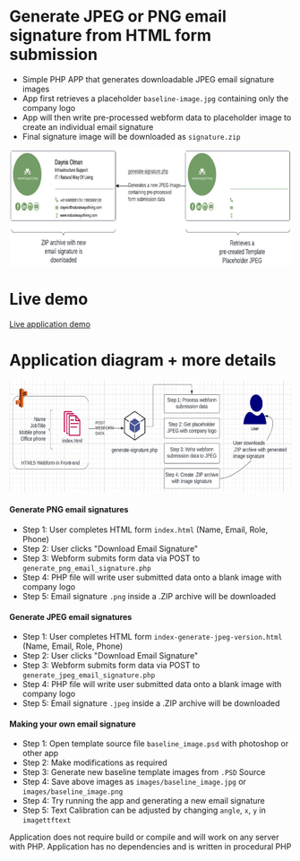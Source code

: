# Generate JPEG or PNG email signature from HTML form submission
- Simple PHP APP that generates downloadable JPEG email signature images 
- App first retrieves a placeholder `baseline-image.jpg` containing only the company logo
- App will then write pre-processed webform data to placeholder image to create an individual email signature
- Final signature image will be downloaded as `signature.zip` 

<img src="images/application-diagram-2.png?raw=true" width="756" height="209">

# Live demo
[Live application demo](https://emailsignature.naturalwayofliving.com/)

# Application diagram + more details
<img src="images/application-diagram.png?raw=true" width="650" height="200">

#### Generate PNG email signatures

- Step 1: User completes HTML form `index.html` (Name, Email, Role, Phone)
- Step 2: User clicks "Download Email Signature"
- Step 3: Webform submits form data via POST to `generate_png_email_signature.php`
- Step 4: PHP file will write user submitted data onto a blank image with company logo
- Step 5: Email signature `.png` inside a .ZIP archive will be downloaded

#### Generate JPEG email signatures

- Step 1: User completes HTML form `index-generate-jpeg-version.html` (Name, Email, Role, Phone)
- Step 2: User clicks "Download Email Signature"
- Step 3: Webform submits form data via POST to `generate_jpeg_email_signature.php`
- Step 4: PHP file will write user submitted data onto a blank image with company logo
- Step 5: Email signature `.jpeg` inside a .ZIP archive will be downloaded

#### Making your own email signature

- Step 1: Open template source file `baseline_image.psd` with photoshop or other app
- Step 2: Make modifications as required
- Step 3: Generate new baseline template images from `.PSD` Source
- Step 4: Save above images as `images/baseline_image.jpg` or `images/baseline_image.png`
- Step 4: Try running the app and generating a new email signature
- Step 5: Text Calibration can be adjusted by changing `angle`, `x`, `y` in `imagettftext`   

Application does not require build or compile and will work on any server with PHP. Application has no dependencies and is written in procedural PHP
